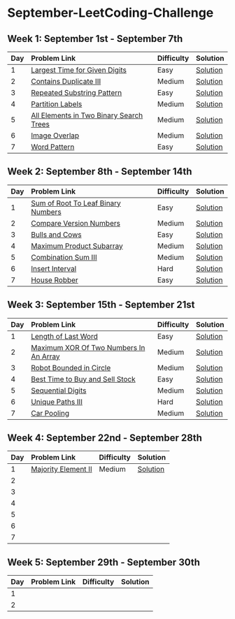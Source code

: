 # September-LeetCoding-Challenge

## Week 1: September 1st - September 7th
|Day|Problem Link|Difficulty|Solution|      
|:--|:-----------|:---------|:-------|
|1  |[Largest Time for Given Digits](https://leetcode.com/problems/largest-time-for-given-digits/) |Easy |[Solution](Week-1/LargestTimeForGivenDigits.java) |
|2  |[Contains Duplicate III](https://leetcode.com/problems/contains-duplicate-iii/)   |Medium   |[Solution](Week-1/ContainsDuplicateIII.java) |
|3	|[Repeated Substring Pattern](https://leetcode.com/problems/repeated-substring-pattern/)   |Easy   |[Solution](Week-1/RepeatedSubstringPattern.java)   |
|4	|[Partition Labels](https://leetcode.com/problems/partition-labels/) |Medium   |[Solution](Week-1/PartitionLabels.java)   |
|5  |[All Elements in Two Binary Search Trees](https://leetcode.com/problems/all-elements-in-two-binary-search-trees/)   |Medium   |[Solution](Week-1/AllElementsInTwoBinarySearchTrees.java)   |
|6	|[Image Overlap](https://leetcode.com/problems/image-overlap/)   |Medium   |[Solution](Week-1/ImageOverlap.java)   |
|7	|[Word Pattern](https://leetcode.com/problems/word-pattern/)   |Easy   |[Solution](Week-1/WordPattern.java)   |

## Week 2: September 8th - September 14th
|Day|Problem Link|Difficulty|Solution|      
|:--|:-----------|:---------|:-------|
|1  |[Sum of Root To Leaf Binary Numbers](https://leetcode.com/problems/sum-of-root-to-leaf-binary-numbers/)   |Easy   |[Solution](Week-2/SumOfRootToLeafBinaryNumbers.java)   |
|2  |[Compare Version Numbers](https://leetcode.com/problems/compare-version-numbers/)   |Medium   |[Solution](Week-2/CompareVersionNumbers.java)   |
|3	 |[Bulls and Cows](https://leetcode.com/problems/bulls-and-cows)   |Easy   |[Solution](Week-2/BullsAndCows.java)   |
|4  |[Maximum Product Subarray](https://leetcode.com/problems/maximum-product-subarray/)   |Medium   |[Solution](Week-2/MaximumProductSubarray.java)   |
|5  |[Combination Sum III](https://leetcode.com/problems/combination-sum-iii/)  |Medium   |[Solution](Week-2/CombinationSumIII.java)   |
|6  |[Insert Interval](https://leetcode.com/problems/insert-interval/)   |Hard   |[Solution](Week-2/InsertInterval.java)   |
|7  |[House Robber](https://leetcode.com/problems/house-robber/)   |Easy   |[Solution](Week-2/HouseRobber.java)   |

## Week 3: September 15th - September 21st
|Day|Problem Link|Difficulty|Solution|      
|:--|:-----------|:---------|:-------|
|1  |[Length of Last Word](https://leetcode.com/problems/length-of-last-word/)   |Easy   |[Solution](Week-3/LengthOfLastWord.java)   |
|2  |[Maximum XOR Of Two Numbers In An Array](https://leetcode.com/problems/maximum-xor-of-two-numbers-in-an-array/)   |Medium   |[Solution](Week-3/MaximumXOROfTwoNumbersInAnArray.java)   |
|3  |[Robot Bounded in Circle](https://leetcode.com/problems/robot-bounded-in-circle/)   |Medium   |[Solution](Week-3/RobotBoundedInCircle.java)   |
|4	|[Best Time to Buy and Sell Stock](https://leetcode.com/problems/best-time-to-buy-and-sell-stock/)   |Easy   |[Solution](Week-3/BestTimeToBuyAndSellStock.java)   |
|5  |[Sequential Digits](https://leetcode.com/problems/sequential-digits/)   |Medium   |[Solution](Week-3/SequentialDigits.java)   |
|6	|[Unique Paths III](https://leetcode.com/problems/unique-paths-iii/)   |Hard   |[Solution](Week-3/UniquePathsIII.java)   |
|7  |[Car Pooling](https://leetcode.com/problems/car-pooling/)   |Medium   |[Solution](Week-3/CarPooling.java)   |

## Week 4: September 22nd - September 28th
|Day|Problem Link|Difficulty|Solution|      
|:--|:-----------|:---------|:-------|
|1  |[Majority Element II](https://leetcode.com/problems/majority-element-ii/)   |Medium   |[Solution](Week-4/MajorityElementII.java)   |
|2      |   |   |   |
|3	    |   |   |   |
|4	    |   |   |   |
|5      |   |   |   |
|6	    |   |   |   |
|7	    |   |   |   |

## Week 5: September 29th - September 30th
|Day|Problem Link|Difficulty|Solution|      
|:--|:-----------|:---------|:-------|
|1      |   |   |   |
|2      |   |   |   |